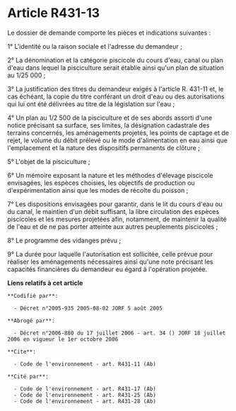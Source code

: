 # Article R431-13

Le dossier de demande comporte les pièces et indications suivantes :

1° L'identité ou la raison sociale et l'adresse du demandeur ;

2° La dénomination et la catégorie piscicole du cours d'eau, canal ou plan d'eau dans lequel la pisciculture serait établie
ainsi qu'un plan de situation au 1/25 000 ;

3° La justification des titres du demandeur exigés à l'article R. 431-11 et, le cas échéant, la copie du titre conférant un
droit d'eau ou des autorisations qui lui ont été délivrées au titre de la législation sur l'eau ;

4° Un plan au 1/2 500 de la pisciculture et de ses abords assorti d'une notice précisant sa surface, ses limites, la
désignation cadastrale des terrains concernés, les aménagements projetés, les points de captage et de rejet, le volume du
débit prélevé ou le mode d'alimentation en eau ainsi que l'emplacement et la nature des dispositifs permanents de clôture ;

5° L'objet de la pisciculture ;

6° Un mémoire exposant la nature et les méthodes d'élevage piscicole envisagées, les espèces choisies, les objectifs de
production ou d'expérimentation ainsi que les modes de récolte du poisson ;

7° Les dispositions envisagées pour garantir, dans le lit du cours d'eau ou du canal, le maintien d'un débit suffisant, la
libre circulation des espèces piscicoles et les mesures projetées afin, notamment, de maintenir la qualité de l'eau et de ne
pas porter atteinte aux autres peuplements piscicoles ;

8° Le programme des vidanges prévu ;

9° La durée pour laquelle l'autorisation est sollicitée, celle prévue pour réaliser les aménagements nécessaires ainsi qu'une
note précisant les capacités financières du demandeur eu égard à l'opération projetée.

**Liens relatifs à cet article**

	**Codifié par**:

	  - Décret n°2005-935 2005-08-02 JORF 5 août 2005

	**Abrogé par**:

	  - Décret n°2006-880 du 17 juillet 2006 - art. 34 () JORF 18 juillet 2006 en vigueur le 1er octobre 2006

	**Cite**:

	  - Code de l'environnement - art. R431-11 (Ab)

	**Cité par**:

	  - Code de l'environnement - art. R431-17 (Ab)
	  - Code de l'environnement - art. R431-25 (Ab)
	  - Code de l'environnement - art. R431-28 (Ab)

